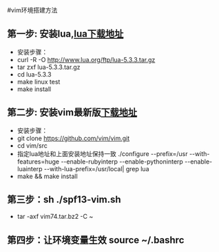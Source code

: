 #vim环境搭建方法
## 第一步: 安装lua,[lua下载地址](http://www.lua.org/download.html) 
+ 安装步骤：
+ curl -R -O http://www.lua.org/ftp/lua-5.3.3.tar.gz
+ tar zxf lua-5.3.3.tar.gz
+ cd lua-5.3.3
+ make linux test
+ make install
## 第二步: 安装vim最新版[下载地址](http://www.vim.org/download.php#unix) 
+ 安装步骤：
+ git clone https://github.com/vim/vim.git
+ cd vim/src
+ 指定lua地址和上面安装地址保持一致 ./configure --prefix=/usr --with-features=huge --enable-rubyinterp --enable-pythoninterp --enable-luainterp --with-lua-prefix=/usr/local| grep lua
+ make && make install
## 第三步：sh ./spf13-vim.sh
+ tar -axf vim74.tar.bz2 -C ~
## 第四步：让环境变量生效 source ~/.bashrc
